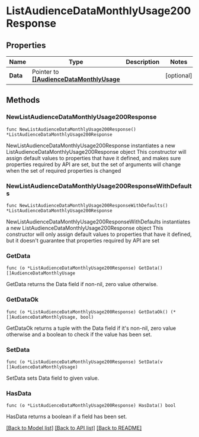 # ListAudienceDataMonthlyUsage200Response

## Properties

Name | Type | Description | Notes
------------ | ------------- | ------------- | -------------
**Data** | Pointer to [**[]AudienceDataMonthlyUsage**](AudienceDataMonthlyUsage.md) |  | [optional] 

## Methods

### NewListAudienceDataMonthlyUsage200Response

`func NewListAudienceDataMonthlyUsage200Response() *ListAudienceDataMonthlyUsage200Response`

NewListAudienceDataMonthlyUsage200Response instantiates a new ListAudienceDataMonthlyUsage200Response object
This constructor will assign default values to properties that have it defined,
and makes sure properties required by API are set, but the set of arguments
will change when the set of required properties is changed

### NewListAudienceDataMonthlyUsage200ResponseWithDefaults

`func NewListAudienceDataMonthlyUsage200ResponseWithDefaults() *ListAudienceDataMonthlyUsage200Response`

NewListAudienceDataMonthlyUsage200ResponseWithDefaults instantiates a new ListAudienceDataMonthlyUsage200Response object
This constructor will only assign default values to properties that have it defined,
but it doesn't guarantee that properties required by API are set

### GetData

`func (o *ListAudienceDataMonthlyUsage200Response) GetData() []AudienceDataMonthlyUsage`

GetData returns the Data field if non-nil, zero value otherwise.

### GetDataOk

`func (o *ListAudienceDataMonthlyUsage200Response) GetDataOk() (*[]AudienceDataMonthlyUsage, bool)`

GetDataOk returns a tuple with the Data field if it's non-nil, zero value otherwise
and a boolean to check if the value has been set.

### SetData

`func (o *ListAudienceDataMonthlyUsage200Response) SetData(v []AudienceDataMonthlyUsage)`

SetData sets Data field to given value.

### HasData

`func (o *ListAudienceDataMonthlyUsage200Response) HasData() bool`

HasData returns a boolean if a field has been set.


[[Back to Model list]](../README.md#documentation-for-models) [[Back to API list]](../README.md#documentation-for-api-endpoints) [[Back to README]](../README.md)


